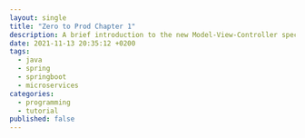 ```yaml
---
layout: single
title: "Zero to Prod Chapter 1"
description: A brief introduction to the new Model-View-Controller specification (JSR 371)
date: 2021-11-13 20:35:12 +0200
tags: 
  - java 
  - spring 
  - springboot 
  - microservices
categories: 
  - programming 
  - tutorial
published: false
---
```

